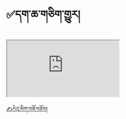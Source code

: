 # ✅དག་ཆ་གཅིག་གྱུར།

<iframe src="https://docs.google.com/spreadsheets/d/e/2PACX-1vR2n5VMidBr1xIIxr2yGskO1Y9VZ0wQmVLxJf1STKdAM1NzgaDJ8A-XBno81-N76asvzUoI5EyjvrQY/pubhtml?widget=true&amp;headers=false"></iframe>


[✍️རེའུ་མིག་བཟོ་བཅོས།](https://docs.google.com/spreadsheets/d/1Sn9IO9Gxj0swe7CdZPAsKx3ccBiDAtNHTvBDoMn7iqA/edit#gid=0)
